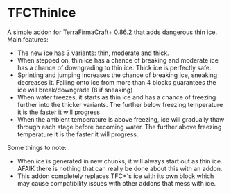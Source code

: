# TFCThinIce

A simple addon for TerraFirmaCraft+ 0.86.2 that adds dangerous thin ice. Main features:

* The new ice has 3 variants: thin, moderate and thick.
* When stepped on, thin ice has a chance of breaking and moderate ice has a chance of downgrading to thin ice. Thick ice is perfectly safe.
* Sprinting and jumping increases the chance of breaking ice, sneaking decreases it. Falling onto ice from more than 4 blocks guarantees the ice will break/downgrade (8 if sneaking)
* When water freezes, it starts as thin ice and has a chance of freezing further into the thicker variants. The further below freezing temperature it is the faster it will progress
* When the ambient temperature is above freezing, ice will gradually thaw through each stage before becoming water. The further above freezing temperature it is the faster it will progress.

Some things to note:
* When ice is generated in new chunks, it will always start out as thin ice. AFAIK there is nothing that can really be done about this with an addon.
* This addon completely replaces TFC+'s ice with its own block which may cause compatibility issues with other addons that mess with ice.

